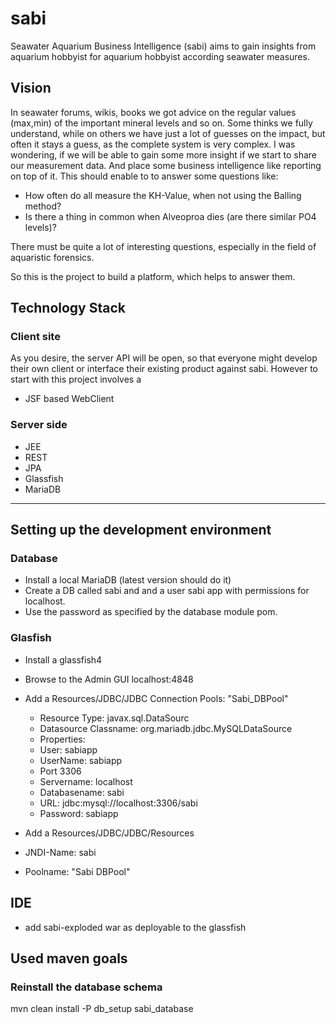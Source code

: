 # sabi

Seawater Aquarium Business Intelligence (sabi) aims to gain insights from aquarium hobbyist for aquarium hobbyist according seawater measures.

## Vision

In seawater forums, wikis, books we got advice on the regular values (max,min) of the important mineral levels and so on.
Some thinks we fully understand, while on others we have just a lot of guesses on the impact, but often it stays a guess, as the complete system is very complex.
I was wondering, if we will be able to gain some more insight if we start to share our measurement data. And place some business intelligence like
reporting on top of it. This should enable to to answer some questions like:

* How often do all measure the KH-Value, when not using the Balling method?
* Is there a thing in common when Alveoproa dies (are there similar PO4 levels)?

There must be quite a lot of interesting questions, especially in the field of aquaristic forensics.

So this is the project to build a platform, which helps to answer them.

## Technology Stack

### Client site
As you desire, the server API will be open, so that everyone might develop their own client or interface their existing product
against sabi. However to start with this project involves a

* JSF based WebClient

### Server side
* JEE
* REST
* JPA
* Glassfish
* MariaDB

----

## Setting up the development environment

### Database

* Install a local MariaDB (latest version should do it)
* Create a DB called sabi and and a user sabi app with permissions for localhost.
* Use the password as specified by the database module pom.

### Glasfish
 * Install a glassfish4
 * Browse to the Admin GUI localhost:4848
 * Add a Resources/JDBC/JDBC Connection Pools: "Sabi_DBPool"
   * Resource Type: javax.sql.DataSourc
   * Datasource Classname: org.mariadb.jdbc.MySQLDataSource
   * Properties:
   * User: sabiapp
   * UserName: sabiapp
   * Port 3306
   * Servername: localhost
   * Databasename: sabi
   * URL: jdbc:mysql://localhost:3306/sabi
   * Password: sabiapp

  * Add a Resources/JDBC/JDBC/Resources
  * JNDI-Name: sabi
  * Poolname: "Sabi DBPool"

## IDE
* add sabi-exploded war as deployable to the glassfish


## Used maven goals

### Reinstall the database schema
mvn clean install -P db_setup sabi_database


